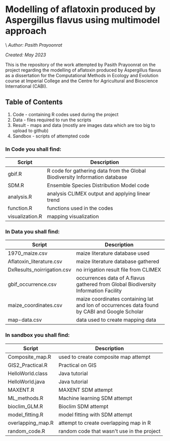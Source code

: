 # Modelling of aflatoxin produced by Aspergillus flavus using multimodel approach
\\
*Author: Pasith Prayoonrat*

*Created: May 2023*

This is the repository of the work attempted by Pasith Prayoonrat on the project regarding the modelling of aflatoxin produced by Aspergillus flavus as a dissertation for the Computational Methods in Ecology and Evolution course at Imperial College and the Centre for Agricultural and Bioscience International (CABI).
## Table of Contents
1. Code - containing R codes used during the project
2. Data - files required to run the scripts
3. Result - maps and data (mostly are images data which are too big to upload to github)
4. Sandbox - scripts of attempted code 

### In Code you shall find:
 
 Script       | Description
 ------------- | -------------
 gbif.R |  R code for gathering data from the Global Biodiversity Information database
 SDM.R | Ensemble Species Distribution Model code
 analysis.R | analysis CLIMEX output and applying linear trend
 function.R | functions used in the codes
 visualization.R | mapping visualization 

 ### In Data you shall find:

 Script       | Description
 ------------- | -------------
1970_maize.csv |  maize literature database used 
Aflatoxin_literature.csv | maize literature database gathered
DxResults_noirrigation.csv | no irrigation result file from CLIMEX
gbif_occurrence.csv | occurrences data of A.flavus gathered from Global Biodiversity Information Facility
maize_coordinates.csv | maize coordinates containing lat and lon of occurrences data found by CABI and Google Scholar
map-data.csv | data used to create mapping data 

 ### In sandbox you shall find:

  
 Script       | Description
 ------------- | -------------
Composite_map.R | used to create composite map attempt
GIS2_Practical.R | Practical on GIS
HelloWorld.class | Java tutorial
HelloWorld.java | Java tutorial
MAXENT.R | MAXENT SDM attempt
ML_methods.R | Machine learning SDM attempt
bioclim_GLM.R | Bioclim SDM attempt
model_fitting.R | model fitting with SDM attempt
overlapping_map.R | attempt to create overlapping map in R
random_code.R | random code that wasn't use in the project